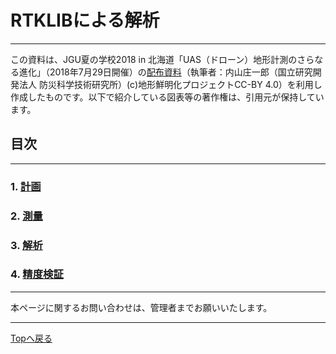 # RTKLIBによる解析

---

この資料は、JGU夏の学校2018 in 北海道「UAS（ドローン）地形計測のさらなる進化」（2018年7月29日開催）の[配布資料](./RTKLIB_uchiyama_20180729v3s.pdf)（執筆者：内山庄一郎（国立研究開発法人 防災科学技術研究所）(c)地形鮮明化プロジェクトCC-BY 4.0）を利用し作成したものです。以下で紹介している図表等の著作権は、引用元が保持しています。

## 目次  

---

### 1. [計画](https://github.com/hdtopography/learning/blob/master/GNSS/1.plan/1.plan.md#1%E8%A8%88%E7%94%BB)
### 2. [測量](https://github.com/hdtopography/learning/blob/master/GNSS/2.measurement/2.measurement.md#2-%E6%B8%AC%E9%87%8F)
### 3. [解析](https://github.com/hdtopography/learning/blob/master/GNSS/3.analysis/3.analysis.md#3-%E8%A7%A3%E6%9E%90)
### 4. [精度検証](https://github.com/hdtopography/learning/blob/master/GNSS/4.accuracy/4.accuracy.md#4l1-dgnss%E7%B2%BE%E5%BA%A6%E6%A4%9C%E8%A8%BC%E6%97%A2%E7%9F%A5%E7%82%B9%E3%81%A8%E3%81%AE%E6%AF%94%E8%BC%83%E3%81%AB%E3%82%88%E3%82%8B)

---

本ページに関するお問い合わせは、管理者までお願いいたします。

---

[Topへ戻る](https://github.com/hdtopography/learning)
